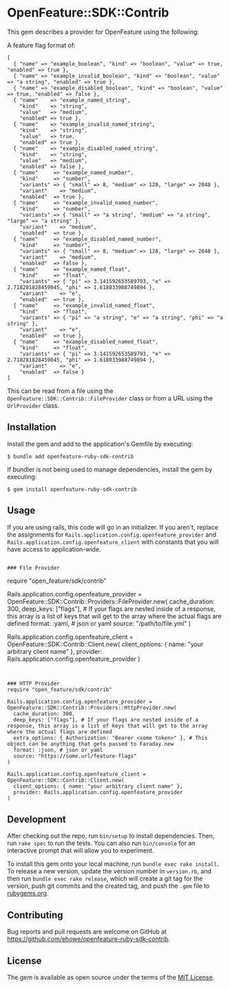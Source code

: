 # OpenFeature::SDK::Contrib

This gem describes a provider for OpenFeature using the following:

A feature flag format of:

```
[
  { "name" => "example_boolean", "kind" => "boolean", "value" => true, "enabled" => true },
  { "name" => "example_invalid_boolean", "kind" => "boolean", "value" => "a string", "enabled" => true },
  { "name" => "example_disabled_boolean", "kind" => "boolean", "value" => true, "enabled" => false },
  { "name"    => "example_named_string",
    "kind"    => "string",
    "value"   => "medium",
    "enabled" => true },
  { "name"    => "example_invalid_named_string",
    "kind"    => "string",
    "value"   => true,
    "enabled" => true },
  { "name"    => "example_disabled_named_string",
    "kind"    => "string",
    "value"   => "medium",
    "enabled" => false },
  { "name"     => "example_named_number",
    "kind"     => "number",
    "variants" => { "small" => 8, "medium" => 128, "large" => 2048 },
    "variant"    => "medium",
    "enabled"  => true },
  { "name"     => "example_invalid_named_number",
    "kind"     => "number",
    "variants" => { "small" => "a string", "medium" => "a string", "large" => "a string" },
    "variant"    => "medium",
    "enabled"  => true },
  { "name"     => "example_disabled_named_number",
    "kind"     => "number",
    "variants" => { "small" => 8, "medium" => 128, "large" => 2048 },
    "variant"    => "medium",
    "enabled"  => false },
  { "name"     => "example_named_float",
    "kind"     => "float",
    "variants" => { "pi" => 3.141592653589793, "e" => 2.718281828459045, "phi" => 1.618033988749894 },
    "variant"    => "e",
    "enabled"  => true },
  { "name"     => "example_invalid_named_float",
    "kind"     => "float",
    "variants" => { "pi" => "a string", "e" => "a string", "phi" => "a string" },
    "variant"    => "e",
    "enabled"  => true },
  { "name"     => "example_disabled_named_float",
    "kind"     => "float",
    "variants" => { "pi" => 3.141592653589793, "e" => 2.718281828459045, "phi" => 1.618033988749894 },
    "variant"    => "e",
    "enabled"  => false }
]
```

This can be read from a file using the `OpenFeature::SDK::Contrib::FileProvider` class or from a URL using the `UrlProvider` class.

## Installation

Install the gem and add to the application's Gemfile by executing:

    $ bundle add openfeature-ruby-sdk-contrib

If bundler is not being used to manage dependencies, install the gem by executing:

    $ gem install openfeature-ruby-sdk-contrib

## Usage

If you are using rails, this code will go in an initializer. If you aren't, replace the assignments for `Rails.application.config.openfeature_provider` and `Rails.application.config.openfeature_client` with constants that you will have access to application-wide.

```

### File Provider
```

require "open_feature/sdk/contrib"

Rails.application.config.openfeature_provider = OpenFeature::SDK::Contrib::Providers::FileProvider.new(
cache_duration: 300,
deep_keys: ["flags"], # If your flags are nested inside of a response, this array is a list of keys that will get to the array where the actual flags are defined
format: :yaml, # json or yaml
source: "/path/to/file.yml"
)

Rails.application.config.openfeature_client = OpenFeature::SDK::Contrib::Client.new(
client_options: { name: "your arbitrary client name" },
provider: Rails.application.config.openfeature_provider
)

```


### HTTP Provider
require "open_feature/sdk/contrib"

Rails.application.config.openfeature_provider = OpenFeature::SDK::Contrib::Providers::HttpProvider.new(
  cache_duration: 300,
  deep_keys: ["flags"], # If your flags are nested inside of a response, this array is a list of keys that will get to the array where the actual flags are defined
  extra_options: { Authorization: "Bearer <some token>" }, # This object can be anything that gets passed to Faraday.new
  format: :json, # json or yaml
  source: "https://some.url/feature-flags"
)

Rails.application.config.openfeature_client = OpenFeature::SDK::Contrib::Client.new(
  client_options: { name: "your arbitrary client name" },
  provider: Rails.application.config.openfeature_provider
)
```

## Development

After checking out the repo, run `bin/setup` to install dependencies. Then, run `rake spec` to run the tests. You can also run `bin/console` for an interactive prompt that will allow you to experiment.

To install this gem onto your local machine, run `bundle exec rake install`. To release a new version, update the version number in `version.rb`, and then run `bundle exec rake release`, which will create a git tag for the version, push git commits and the created tag, and push the `.gem` file to [rubygems.org](https://rubygems.org).

## Contributing

Bug reports and pull requests are welcome on GitHub at https://github.com/ehowe/openfeature-ruby-sdk-contrib.

## License

The gem is available as open source under the terms of the [MIT License](https://opensource.org/licenses/MIT).
